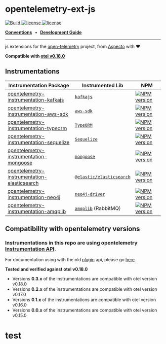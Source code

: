 # opentelemetry-ext-js

<p>
    <a href="https://github.com/aspecto-io/opentelemetry-ext-js/actions?query=workflow%3ABuild">
        <img alt="Build" src="https://github.com/aspecto-io/opentelemetry-ext-js/workflows/Build/badge.svg">
    </a>
    <a href="https://github.com/aspecto-io/opentelemetry-ext-js/blob/master/LICENSE">
        <img alt="license" src="https://img.shields.io/badge/license-Apache_2.0-green.svg?">
    </a>    
        <a href="http://makeapullrequest.com">
        <img alt="license" src="https://img.shields.io/badge/PRs-welcome-brightgreen.svg">
    </a>    
</p>

<p>
  <strong>
    <a href="doc/conventions.md">Conventions<a/>
    &nbsp;&nbsp;&bull;&nbsp;&nbsp;
    <a href="doc/development-guide.md">Development Guide<a/>
  </strong>
</p>

---

js extensions for the [open-telemetry](https://opentelemetry.io/) project, from [Aspecto](https://www.aspecto.io/) with :heart:

**Compatible with [otel v0.18.0](https://github.com/open-telemetry/opentelemetry-js/releases/tag/v0.18.0)**
## Instrumentations
| Instrumentation Package | Instrumented Lib | NPM |
| --- | --- | --- |
| [opentelemetry-instrumentation-kafkajs](./packages/instrumentation-kafkajs) | [`kafkajs`](https://kafka.js.org) | [![NPM version](https://img.shields.io/npm/v/opentelemetry-instrumentation-kafkajs.svg)](https://www.npmjs.com/package/opentelemetry-instrumentation-kafkajs) |
| [opentelemetry-instrumentation-aws-sdk](./packages/instrumentation-aws-sdk) | [`aws-sdk`](https://docs.aws.amazon.com/AWSJavaScriptSDK/latest/) | [![NPM version](https://img.shields.io/npm/v/opentelemetry-instrumentation-aws-sdk.svg)](https://www.npmjs.com/package/opentelemetry-instrumentation-aws-sdk)
| [opentelemetry-instrumentation-typeorm](./packages/instrumentation-typeorm) | [`TypeORM`](https://typeorm.io/) | [![NPM version](https://img.shields.io/npm/v/opentelemetry-instrumentation-typeorm.svg)](https://www.npmjs.com/package/opentelemetry-instrumentation-typeorm) |
| [opentelemetry-instrumentation-sequelize](./packages/instrumentation-sequelize) | [`Sequelize`](https://sequelize.org/) | [![NPM version](https://img.shields.io/npm/v/opentelemetry-instrumentation-sequelize.svg)](https://www.npmjs.com/package/opentelemetry-instrumentation-sequelize) |
| [opentelemetry-instrumentation-mongoose](./packages/instrumentation-mongoose) | [`mongoose`](https://mongoosejs.com/) | [![NPM version](https://img.shields.io/npm/v/opentelemetry-instrumentation-mongoose.svg)](https://www.npmjs.com/package/opentelemetry-instrumentation-mongoose) |
| [opentelemetry-instrumentation-elasticsearch](./packages/instrumentation-elasticsearch) | [`@elastic/elasticsearch`](https://www.npmjs.com/package/@elastic/elasticsearch) | [![NPM version](https://img.shields.io/npm/v/opentelemetry-instrumentation-elasticsearch.svg)](https://www.npmjs.com/package/opentelemetry-instrumentation-elasticsearch) |
| [opentelemetry-instrumentation-neo4j](./packages/instrumentation-neo4j) | [`neo4j-driver`](https://github.com/neo4j/neo4j-javascript-driver/) | [![NPM version](https://img.shields.io/npm/v/opentelemetry-instrumentation-neo4j.svg)](https://www.npmjs.com/package/opentelemetry-instrumentation-neo4j) |
| [opentelemetry-instrumentation-amqplib](./packages/instrumentation-amqplib) | [`amqplib`](https://github.com/squaremo/amqp.node) (RabbitMQ) | [![NPM version](https://img.shields.io/npm/v/opentelemetry-instrumentation-amqplib.svg)](https://www.npmjs.com/package/opentelemetry-instrumentation-amqplib) |

## Compatibility with opentelemetry versions
### Instrumentations in this repo are using opentelemetry [Instrumentation API](https://github.com/open-telemetry/opentelemetry-js/tree/main/packages/opentelemetry-instrumentation).
For documentation using with the old [plugin](https://github.com/open-telemetry/opentelemetry-js/blob/main/packages/opentelemetry-core/src/trace/Plugin.ts) api, please go [here](https://github.com/aspecto-io/opentelemetry-ext-js/tree/4393fff108c477d05ecd02dd7d9552ea1d482853).

**Tested and verified against otel v0.18.0**
- Versions **0.3.x** of the instrumentations are compatible with otel version v0.18.0
- Versions **0.2.x** of the instrumentations are compatible with otel version v0.17.0
- Versions **0.1.x** of the instrumentations are compatible with otel version v0.16.0
- Versions **0.0.x** of the instrumentations are compatible with otel version v0.15.0

# test